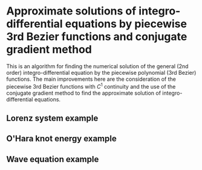 # Approximate solutions of integro-differential equations by piecewise 3rd Bezier functions and conjugate gradient method

This is an algorithm for finding the numerical solution of the general (2nd order) integro-differential equation by the piecewise polynomial (3rd Bezier) functions.
The main improvements here are the consideration of the piecewise 3rd Bezier functions with $C^1$ continuity and the use of the conjugate gradient method to find the approximate solution of integro-differential equations.

## Lorenz system example


## O'Hara knot energy example


## Wave equation example

